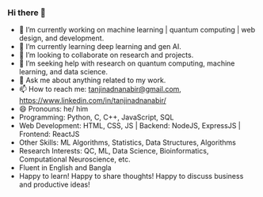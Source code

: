 ### Hi there 👋

<!--
**tanjinadnanabir/tanjinadnanabir** is a ✨ _special_ ✨ repository because its `README.md` (this file) appears on your GitHub profile.

Here are some ideas to get you started: -->

- 🔭 I’m currently working on machine learning | quantum computing | web design, and development.
- 🌱 I’m currently learning deep learning and gen AI.
- 👯 I’m looking to collaborate on research and projects.
- 🤔 I’m seeking help with research on quantum computing, machine learning, and data science.
- 💬 Ask me about anything related to my work.
- 📫 How to reach me: tanjinadnanabir@gmail.com, https://www.linkedin.com/in/tanjinadnanabir/
- 😄 Pronouns: he/ him
- Programming: Python, C, C++, JavaScript, SQL
- Web Development: HTML, CSS, JS | Backend:  NodeJS, ExpressJS | Frontend: ReactJS
- Other Skills: ML Algorithms, Statistics, Data Structures, Algorithms
- Research Interests: QC, ML, Data Science, Bioinformatics, Computational Neuroscience, etc.
- Fluent in English and Bangla
- Happy to learn! Happy to share thoughts! Happy to discuss business and productive ideas!
<!-- - ⚡ Fun fact: ... -->

